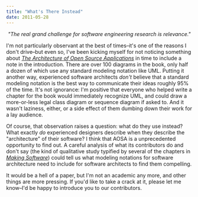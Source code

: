 ```yaml
---
title: "What's There Instead"
date: 2011-05-28
---
```

<p style="text-align: center;"><em>"The real grand challenge for software engineering research is relevance."</em></p>
I'm not particularly observant at the best of times–it's one of the reasons I don't drive–but even so, I've been kicking myself for not noticing something about <a href="http://aosabook.org"><em>The Architecture of Open Source Applications</em></a><a> in time to include a note in the introduction. There are over 100 diagrams in the book, only half a dozen of which use any standard modeling notation like UML.  Putting it another way, experienced software architects <em>don't</em> believe that a standard modeling notation is the best way to communicate their ideas roughly 95% of the time.</a> It's not ignorance: I'm positive that everyone who helped write a chapter for the book would immediately recognize UML, and could draw a more-or-less legal class diagram or sequence diagram if asked to. And it wasn't laziness, either, or a side effect of them dumbing down their work for a lay audience.

Of course, that observation raises a question: what do they use instead? What exactly <em>do</em> experienced designers describe when they describe the "architecture" of their software? I think that AOSA is a unprecedented opportunity to find out. A careful analysis of what its contributors do and don't say (the kind of qualitative study typified by several of the chapters in <a href="http://www.aosabook.org/en/makingsoftware.html"><em>Making Software</em></a>) could tell us what modeling notations for software architecture need to include for software architects to find them compelling.

It would be a hell of a paper, but I'm not an academic any more, and other things are more pressing. If you'd like to take a crack at it, please let me know–I'd be happy to introduce you to our contributors.
